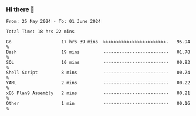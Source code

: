 ### Hi there 👋

<!--
**zhumeme/zhumeme** is a ✨ _special_ ✨ repository because its `README.md` (this file) appears on your GitHub profile.

Here are some ideas to get you started:

- 🔭 I’m currently working on ...
- 🌱 I’m currently learning ...
- 👯 I’m looking to collaborate on ...
- 🤔 I’m looking for help with ...
- 💬 Ask me about ...
- 📫 How to reach me: ...
- 😄 Pronouns: ...
- ⚡ Fun fact: ...
-->

<!--START_SECTION:waka-->

```all_time
From: 25 May 2024 - To: 01 June 2024

Total Time: 18 hrs 22 mins

Go                   17 hrs 39 mins  >>>>>>>>>>>>>>>>>>>>>>>>-   95.94 %
Bash                 19 mins         -------------------------   01.78 %
SQL                  10 mins         -------------------------   00.93 %
Shell Script         8 mins          -------------------------   00.74 %
YAML                 2 mins          -------------------------   00.22 %
x86 Plan9 Assembly   2 mins          -------------------------   00.21 %
Other                1 min           -------------------------   00.16 %
```

<!--END_SECTION:waka-->
